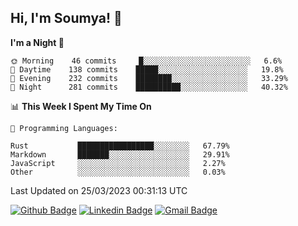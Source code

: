 ## Hi, I'm Soumya! 👋

<!--START_SECTION:waka-->
**I'm a Night 🦉** 

```text
🌞 Morning    46 commits     █░░░░░░░░░░░░░░░░░░░░░░░░   6.6% 
🌆 Daytime    138 commits    █████░░░░░░░░░░░░░░░░░░░░   19.8% 
🌃 Evening    232 commits    ████████░░░░░░░░░░░░░░░░░   33.29% 
🌙 Night      281 commits    ██████████░░░░░░░░░░░░░░░   40.32%

```


📊 **This Week I Spent My Time On** 

```text
💬 Programming Languages: 

Rust           █████████████████░░░░░░░░   67.79% 
Markdown       ███████░░░░░░░░░░░░░░░░░░   29.91% 
JavaScript     ░░░░░░░░░░░░░░░░░░░░░░░░░   2.27% 
Other          ░░░░░░░░░░░░░░░░░░░░░░░░░   0.03%
```


 Last Updated on 25/03/2023 00:31:13 UTC
<!--END_SECTION:waka-->

[![Github Badge](https://img.shields.io/badge/-rubyruins-grey?style=for-the-badge&logo=github&logoColor=white&link=https://github.com/rubyruins/)](https://www.github.com/rubyruins/) 
[![Linkedin Badge](https://img.shields.io/badge/-Soumya%20Parekh-0072b1?style=for-the-badge&logo=Linkedin&logoColor=white&link=https://www.linkedin.com/in/Soumya-Parekh/)](https://www.linkedin.com/in/Soumya-Parekh/) 
[![Gmail Badge](https://img.shields.io/badge/-soumyaparekh.me@gmail.com-c14438?style=for-the-badge&logo=Gmail&logoColor=white&link=mailto:soumyaparekh.me@gmail.com)](mailto:soumyaparekh.me@gmail.com) 
